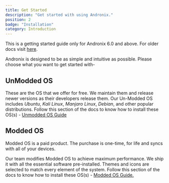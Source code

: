 ```yaml
---
title: Get Started 
description: "Get started with using Andronix."
position: 2 
badge: "Installation"
category: Introduction
---
```


<alert type="warning">This is a getting started guide only for Andronix 6.0 and above. For older docs
visit [here](https://docs.andronix.app).</alert>

Andronix is designed to be as simple and intuitive as possible. Please choose what you want to get started with-

## UnModded OS

These are the OS that we offer for free. We maintain them and release newer versions as their developers release them. Our Un-Modded OS includes *Ubuntu*, *Kali Linux*, *Manjaro Linux*, *Debian*, and other popular distributions.
Follow this section of the docs to know how to install these OS(s) - [Unmodded OS Guide](/unmodded-distros/unmodded-os-installation)

## Modded OS

<alert type="info">Modded OS is a paid product. The purchase is one-time, for life and syncs with all of your
devices.</alert>

Our team modifies Modded OS to achieve maximum performance. We ship it with all the essential software pre-installed. Themes and icons are selected to match every element of the system.
Follow this section of the docs to know how to install these OS(s) - [Modded OS Guide.](/modded-os/modded-os-installation)